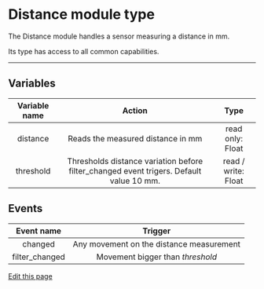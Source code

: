 # Distance module type

The Distance module handles a sensor measuring a distance in mm.

Its type has access to all common capabilities.

----

## Variables

| **Variable name** | **Action** | **Type** |
|:---:|:---:|:---:|
| distance | Reads the measured distance in mm | read only: Float |
| threshold | Thresholds distance variation before filter_changed event trigers. Default value 10 mm. | read / write: Float |

## Events

| **Event name** | **Trigger** |
|:---:|:---:|
| changed | Any movement on the distance measurement |
| filter_changed | Movement bigger than *threshold* |

<div class="cust_edit_page"><a href="https://{{gh_path}}{{modules_path}}/distance.md">Edit this page</a></div>
